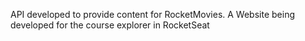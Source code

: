 API developed to provide content for RocketMovies. A Website being developed for the course explorer in RocketSeat